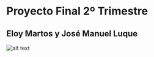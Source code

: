 # Proyecto Final 2º Trimestre
## Eloy Martos y José Manuel Luque
![alt text](https://yt3.googleusercontent.com/EmcNYKoW2FDaWreuqsWiuZDukcgrweyUi1yHSn24wGpF-MqWRzbNwjDgtlrZUvQVZo2kK7gW=s900-c-k-c0x00ffffff-no-rj)
